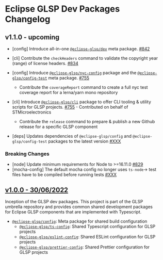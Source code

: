 # Eclipse GLSP Dev Packages Changelog

## v1.1.0 - upcoming

-   [config] Introduce all-in-one [`@eclipse-glsp/dev`](https://www.npmjs.com/package/@eclipse-glsp/dev) meta package. [#842](https://github.com/eclipse-glsp/glsp/pull/842)
-   [cli] Contribute the `checkHeaders` command to validate the copyright year (range) of license headers. [#834](https://github.com/eclipse-glsp/glsp/pull/834)
-   [config] Introduce [`@eclipse-glsp/nyc-config`](https://www.npmjs.com/package/@eclipse-glsp/nyc-config)
    package and the [`@eclipse-glsp/config-test`](https://www.npmjs.com/package/@eclipse-glsp/config-test) meta package. [#755](https://github.com/eclipse-glsp/glsp/pull/755)

    -   Contribute the `coverageReport` command to create a full nyc test coverage report for a lerna/yarn mono repository

-   [cli] Introduce [`@eclipse-glsp/cli`](https://www.npmjs.com/package/@eclipse-glsp/cli)
    package to offer CLI tooling & utility scripts for GLSP projects. [#755](https://github.com/eclipse-glsp/glsp/pull/755) - Contributed on behalf of STMicroelectronics
    -   Contribute the `release` command to prepare & publish a new Github release for a specific GLSP component
-   [deps] Updates dependencies of `@eclipse-glsp/config` and `@eclipse-glsp/config-test` packages to the latest version [#XXX](https://github.com/eclipse-glsp/glsp/pull/XXX)

### Breaking Changes

-   [node] Update minimum requirements for Node to >=16.11.0 [#829](https://github.com/eclipse-glsp/glsp/pull/829)
-   [mocha-config] The default mocha config no longer uses `ts-node`-> test files have to be compiled before running tests [#XXX](https://github.com/eclipse-glsp/glsp/pull/XXX)

## [v1.0.0 - 30/06/2022](https://github.com/eclipse-glsp/glsp/releases/tag/v1.0.0)

Inception of the GLSP dev packages.
This project is part of the GLSP umbrella repository and provides common shared development packages for Eclipse GLSP components that are implemented with Typescript.

-   [`@eclipse-glsp/config`](https://www.npmjs.com/package/@eclipse-glsp/config): Meta package for shared build configuration
    -   [`@eclipse-glsp/ts-config`](https://www.npmjs.com/package/@eclipse-glsp/ts-config): Shared Typescript configuration for GLSP projects
    -   [`@eclipse-glsp/eslint-config`](https://www.npmjs.com/package/@eclipse-glsp/esling-config): Shared ESLint configuration for GLSP projects
    -   [`@eclipse-glsp/prettier-config`](https://www.npmjs.com/package/@eclipse-glsp/prettier-config): Shared Prettier configuration for GLSP projects
